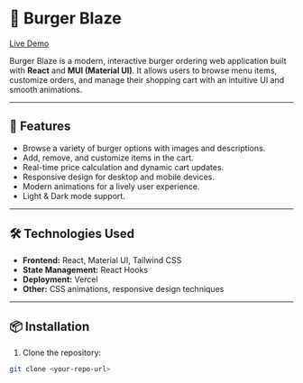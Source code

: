 # 🍔 Burger Blaze

[Live Demo](https://burgerblaze.vercel.app/)  

Burger Blaze is a modern, interactive burger ordering web application built with **React** and **MUI (Material UI)**. It allows users to browse menu items, customize orders, and manage their shopping cart with an intuitive UI and smooth animations.

---

## 🚀 Features

- Browse a variety of burger options with images and descriptions.
- Add, remove, and customize items in the cart.
- Real-time price calculation and dynamic cart updates.
- Responsive design for desktop and mobile devices.
- Modern animations for a lively user experience.
- Light & Dark mode support.

---

## 🛠️ Technologies Used

- **Frontend:** React, Material UI, Tailwind CSS
- **State Management:** React Hooks
- **Deployment:** Vercel
- **Other:** CSS animations, responsive design techniques

---

## 📦 Installation

1. Clone the repository:

```bash
git clone <your-repo-url>
